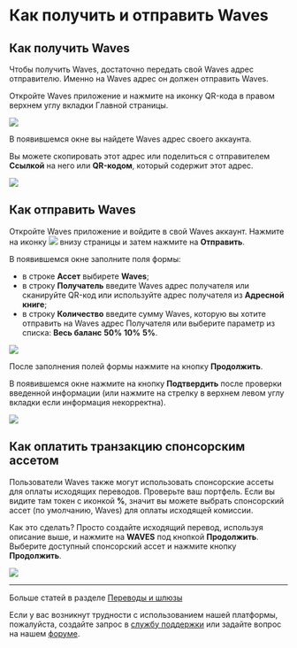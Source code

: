 # Как получить и отправить Waves

## Как получить Waves

Чтобы получить Waves, достаточно передать свой Waves адрес отправителю. Именно на Waves адрес он должен отправить Waves.

Откройте Waves приложение и нажмите на иконку QR-кода в правом верхнем углу вкладки Главной страницы.

![](/waves-client/mobile-apps/_assets/waves_address_01.png)

В появившемся окне вы найдете Waves адрес своего аккаунта.

Вы можете скопировать этот адрес или поделиться с отправителем **Ссылкой** на него или **QR-кодом**, который содержит этот адрес.

![](/waves-client/mobile-apps/_assets/waves_address_02.png)

## Как отправить Waves

Откройте Waves приложение и войдите в свой Waves аккаунт.
Нажмите на иконку ![](/waves-client/mobile-apps/_assets/waves_transfers_ios_01.png) внизу страницы и затем нажмите на **Отправить**.

В появившемся окне заполните поля формы:

* в строке **Ассет** выбирете **Waves**;
* в строку **Получатель** введите Waves адрес получателя или сканируйте QR-код или используйте адрес получателя из **Адресной книге**;
* в строку **Количество** введите сумму Waves, которую вы хотите отправить на Waves адрес Получателя или выберите параметр из списка: **Весь баланс** **50%** **10%** **5%**.

![](/waves-client/mobile-apps/_assets/waves_transfers_ios_02.png)

После заполнения полей формы нажмите на кнопку **Продолжить**.

В появившемся окне нажмите на кнопку **Подтвердить** после проверки введенной информации (или нажмите на стрелку в верхнем левом углу вкладки если информация некорректна).

![](/waves-client/mobile-apps/_assets/waves_transfers_ios_03.png)

## Как оплатить транзакцию спонсорским ассетом

Пользователи Waves также могут использовать спонсорские ассеты для оплаты исходящих переводов. Проверьте ваш портфель. Если вы видите там токен с иконкой **%**, значит вы можете выбрать спонсорский ассет (по умолчанию, Waves) для оплаты исходящей комиссии.

Как это сделать? Просто создайте исходящий перевод, используя описание выше, и нажмите на **WAVES** под кнопкой **Продолжить**.
Выберите доступный спонсорский ассет и нажмите кнопку **Продолжить**.

![](/waves-client/mobile-apps/_assets/_assets/transaction_fee.png)

___

Больше статей в разделе [Переводы и шлюзы](/waves-client/mobile-apps/android/wallet-management.md)

Если у вас возникнут трудности с использованием нашей платформы, пожалуйста, создайте запрос в [службу поддержки](https://support.wavesplatform.com/) или задайте вопрос на нашем [форуме](https://forum.wavesplatform.com/).
